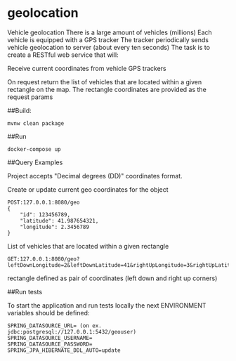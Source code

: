 # geolocation
Vehicle geolocation  There is a large amount of vehicles (millions) Each vehicle is equipped with a GPS tracker The tracker periodically sends vehicle geolocation to server (about every ten seconds) The task is to create a RESTful web service that will:

Receive current coordinates from vehicle GPS trackers

On request return the list of vehicles that are located within a given rectangle on the map. The rectangle coordinates are provided as the request params

##Build:
```
mvnw clean package
```
##Run
```
docker-compose up
```
##Query Examples

Project accepts "Decimal degrees (DD)" coordinates format.

Create or update current geo coordinates for the object

```
POST:127.0.0.1:8080/geo
{
    "id": 123456789,
    "latitude": 41.987654321,
    "longitude": 2.3456789
}
```

List of vehicles that are located within a given rectangle

```
GET:127.0.0.1:8080/geo?leftDownLongitude=2&leftDownLatitude=41&rightUpLongitude=3&rightUpLatitude=42
```
rectangle defined as pair of coordinates (left down and right up corners)

##Run tests

To start the application and run tests locally the next ENVIRONMENT variables should be defined:
```
SPRING_DATASOURCE_URL= (on ex. jdbc:postgresql://127.0.0.1:5432/geouser)
SPRING_DATASOURCE_USERNAME=
SPRING_DATASOURCE_PASSWORD=
SPRING_JPA_HIBERNATE_DDL_AUTO=update
```